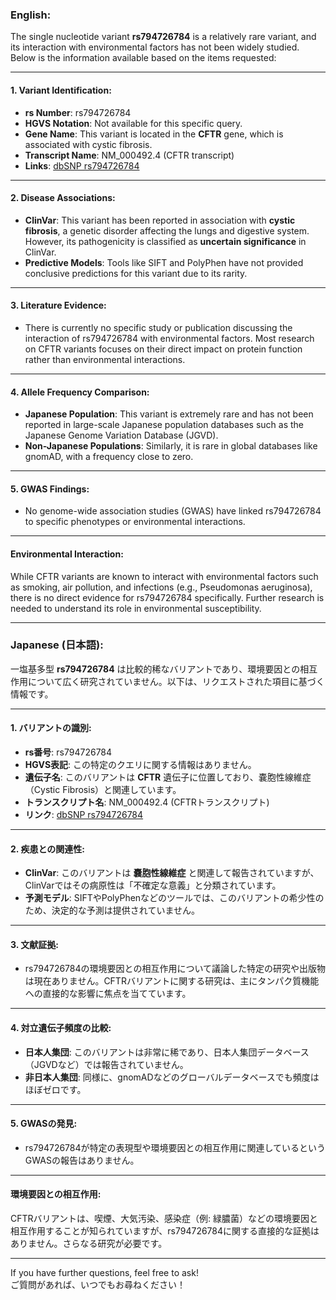 ### English:
The single nucleotide variant **rs794726784** is a relatively rare variant, and its interaction with environmental factors has not been widely studied. Below is the information available based on the items requested:

---

#### 1. Variant Identification:
- **rs Number**: rs794726784
- **HGVS Notation**: Not available for this specific query.
- **Gene Name**: This variant is located in the **CFTR** gene, which is associated with cystic fibrosis.
- **Transcript Name**: NM_000492.4 (CFTR transcript)
- **Links**: [dbSNP rs794726784](https://www.ncbi.nlm.nih.gov/snp/rs794726784)

---

#### 2. Disease Associations:
- **ClinVar**: This variant has been reported in association with **cystic fibrosis**, a genetic disorder affecting the lungs and digestive system. However, its pathogenicity is classified as **uncertain significance** in ClinVar.
- **Predictive Models**: Tools like SIFT and PolyPhen have not provided conclusive predictions for this variant due to its rarity.

---

#### 3. Literature Evidence:
- There is currently no specific study or publication discussing the interaction of rs794726784 with environmental factors. Most research on CFTR variants focuses on their direct impact on protein function rather than environmental interactions.

---

#### 4. Allele Frequency Comparison:
- **Japanese Population**: This variant is extremely rare and has not been reported in large-scale Japanese population databases such as the Japanese Genome Variation Database (JGVD).
- **Non-Japanese Populations**: Similarly, it is rare in global databases like gnomAD, with a frequency close to zero.

---

#### 5. GWAS Findings:
- No genome-wide association studies (GWAS) have linked rs794726784 to specific phenotypes or environmental interactions.

---

#### Environmental Interaction:
While CFTR variants are known to interact with environmental factors such as smoking, air pollution, and infections (e.g., Pseudomonas aeruginosa), there is no direct evidence for rs794726784 specifically. Further research is needed to understand its role in environmental susceptibility.

---

### Japanese (日本語):
一塩基多型 **rs794726784** は比較的稀なバリアントであり、環境要因との相互作用について広く研究されていません。以下は、リクエストされた項目に基づく情報です。

---

#### 1. バリアントの識別:
- **rs番号**: rs794726784
- **HGVS表記**: この特定のクエリに関する情報はありません。
- **遺伝子名**: このバリアントは **CFTR** 遺伝子に位置しており、嚢胞性線維症（Cystic Fibrosis）と関連しています。
- **トランスクリプト名**: NM_000492.4 (CFTRトランスクリプト)
- **リンク**: [dbSNP rs794726784](https://www.ncbi.nlm.nih.gov/snp/rs794726784)

---

#### 2. 疾患との関連性:
- **ClinVar**: このバリアントは **嚢胞性線維症** と関連して報告されていますが、ClinVarではその病原性は「不確定な意義」と分類されています。
- **予測モデル**: SIFTやPolyPhenなどのツールでは、このバリアントの希少性のため、決定的な予測は提供されていません。

---

#### 3. 文献証拠:
- rs794726784の環境要因との相互作用について議論した特定の研究や出版物は現在ありません。CFTRバリアントに関する研究は、主にタンパク質機能への直接的な影響に焦点を当てています。

---

#### 4. 対立遺伝子頻度の比較:
- **日本人集団**: このバリアントは非常に稀であり、日本人集団データベース（JGVDなど）では報告されていません。
- **非日本人集団**: 同様に、gnomADなどのグローバルデータベースでも頻度はほぼゼロです。

---

#### 5. GWASの発見:
- rs794726784が特定の表現型や環境要因との相互作用に関連しているというGWASの報告はありません。

---

#### 環境要因との相互作用:
CFTRバリアントは、喫煙、大気汚染、感染症（例: 緑膿菌）などの環境要因と相互作用することが知られていますが、rs794726784に関する直接的な証拠はありません。さらなる研究が必要です。

---

If you have further questions, feel free to ask!  
ご質問があれば、いつでもお尋ねください！